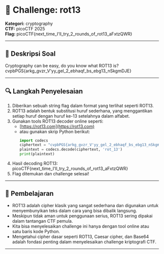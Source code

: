 # 🧠 Challenge: rot13  
**Kategori:** cryptography  
**CTF:** picoCTF 2025  
**Flag:** picoCTF{next_time_I'll_try_2_rounds_of_rot13_aFxtzQWR}

---

## 📜 Deskripsi Soal  
Cryptography can be easy, do you know what ROT13 is?  
cvpbPGS{arkg_gvzr_V'yy_gel_2_ebhaqf_bs_ebg13_nSkgmDJE}

---

## 🔍 Langkah Penyelesaian  
1. Diberikan sebuah string flag dalam format yang terlihat seperti ROT13.  
2. ROT13 adalah bentuk substitusi huruf sederhana, yang menggantikan setiap huruf dengan huruf ke-13 setelahnya dalam alfabet.  
3. Gunakan tools ROT13 decoder online seperti:  
   - [https://rot13.com](https://rot13.com)  
   - atau gunakan skrip Python berikut:  
     ```python
     import codecs
     ciphertext = "cvpbPGS{arkg_gvzr_V'yy_gel_2_ebhaqf_bs_ebg13_nSkgmDJE}"
     plaintext = codecs.decode(ciphertext, 'rot_13')
     print(plaintext)
     ```  
4. Hasil decoding ROT13:  
picoCTF{next_time_I'll_try_2_rounds_of_rot13_aFxtzQWR}
5. Flag ditemukan dan challenge selesai!

---

## 🧠 Pembelajaran  
- ROT13 adalah cipher klasik yang sangat sederhana dan digunakan untuk menyembunyikan teks dalam cara yang bisa dibalik langsung.  
- Meskipun tidak aman untuk penggunaan serius, ROT13 sering dipakai dalam tantangan CTF pemula.  
- Kita bisa menyelesaikan challenge ini hanya dengan tool online atau satu baris kode Python.  
- Mengetahui cipher dasar seperti ROT13, Caesar cipher, dan Base64 adalah fondasi penting dalam menyelesaikan challenge kriptografi CTF.

---

